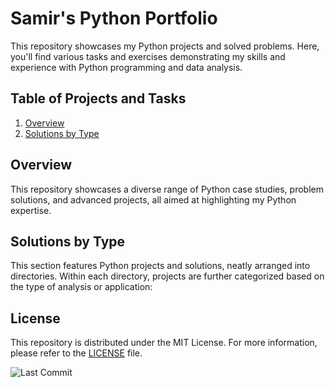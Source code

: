 # Samir's Python Portfolio

This repository showcases my Python projects and solved problems. Here, you'll find various tasks and exercises demonstrating my skills and experience with Python programming and data analysis.

## Table of Projects and Tasks

1. [Overview](#overview)
2. [Solutions by Type](#solutions-by-type)

## Overview
This repository showcases a diverse range of Python case studies, problem solutions, and advanced projects, all aimed at highlighting my Python expertise.

## Solutions by Type
This section features Python projects and solutions, neatly arranged into directories. Within each directory, projects are further categorized based on the type of analysis or application:


## License

This repository is distributed under the MIT License. For more information, please refer to the [LICENSE](LICENSE) file.

![Last Commit](https://img.shields.io/github/last-commit/samiralikperov/python-portfolio?color=black&label=Last%20Commit&style=for-the-badge)

